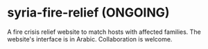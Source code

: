 # syria-fire-relief (ONGOING)
A fire crisis relief website to match hosts with affected families.
The website's interface is in Arabic. Collaboration is welcome.

